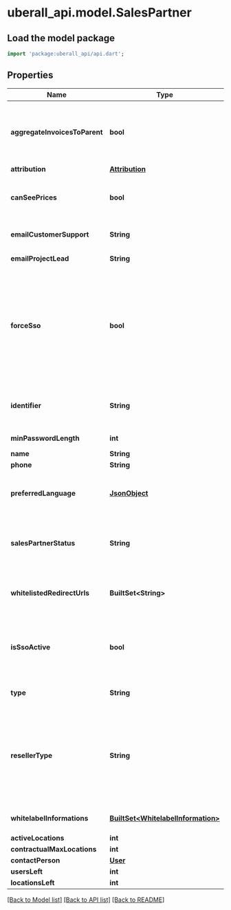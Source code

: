 # uberall_api.model.SalesPartner

## Load the model package
```dart
import 'package:uberall_api/api.dart';
```

## Properties
Name | Type | Description | Notes
------------ | ------------- | ------------- | -------------
**aggregateInvoicesToParent** | **bool** | (only used for child SalesPartner) Indicates if the invoice for this SalesPartner should be aggregated to the parent invoice | [optional] 
**attribution** | [**Attribution**](Attribution.md) |  | [optional] 
**canSeePrices** | **bool** | Indicates if the SalesPartner should be allowed to see price information for e.g. product plans | [optional] 
**emailCustomerSupport** | **String** | Customer support email of the SalesPartner | [optional] 
**emailProjectLead** | **String** | Project lead email of the SalesPartner | [optional] 
**forceSso** | **bool** | If set to true, all users of this SalesPartner will only be allowed to log in our app via the SSO flow. Users cannot be created or updated directly - only via SSO. If set to false and \"isSsoActive\" is set, users can either log in via normal login or SSO | [optional] 
**identifier** | **String** | Identifier for SalesPartner, must be unique for child SalesPartner within parent SalesPartner | [optional] 
**minPasswordLength** | **int** | Minimum password length | [optional] 
**name** | **String** | The name | [optional] 
**phone** | **String** | The phone number | [optional] 
**preferredLanguage** | [**JsonObject**](.md) | Preferred language of the SalesPartner, for invoice purpose (either ''de'' oder ''en'') | [optional] 
**salesPartnerStatus** | **String** | SalesPartner status of the SalesPartner (Be aware: Only sending ''INACTIVE'' for child SalesPartner update is allowed) | [optional] 
**whitelistedRedirectUrls** | **BuiltSet&lt;String&gt;** | Domains that are allowed to be redirected to upon finalizing a directory connect flow | [optional] 
**isSsoActive** | **bool** | If set to true this will activate the single sign-on flow for logging into our app. Note that all more details need to be set before it can be used. | [optional] 
**type** | **String** | The type, e.g. STANDARD or CUSTOM | [optional] 
**resellerType** | **String** | Applicable only for Sales Partner type = CUSTOM. Can be one of OEM_RESELLER or STANRAD_RESELLER. Depending on the selection, different reports in Advanced Analytics will be shown. | [optional] 
**whitelabelInformations** | [**BuiltSet&lt;WhitelabelInformation&gt;**](WhitelabelInformation.md) | List of the sales partner''s white-label information | [optional] 
**activeLocations** | **int** |  | [optional] 
**contractualMaxLocations** | **int** |  | [optional] 
**contactPerson** | [**User**](User.md) |  | [optional] 
**usersLeft** | **int** |  | [optional] 
**locationsLeft** | **int** |  | [optional] 

[[Back to Model list]](../README.md#documentation-for-models) [[Back to API list]](../README.md#documentation-for-api-endpoints) [[Back to README]](../README.md)


